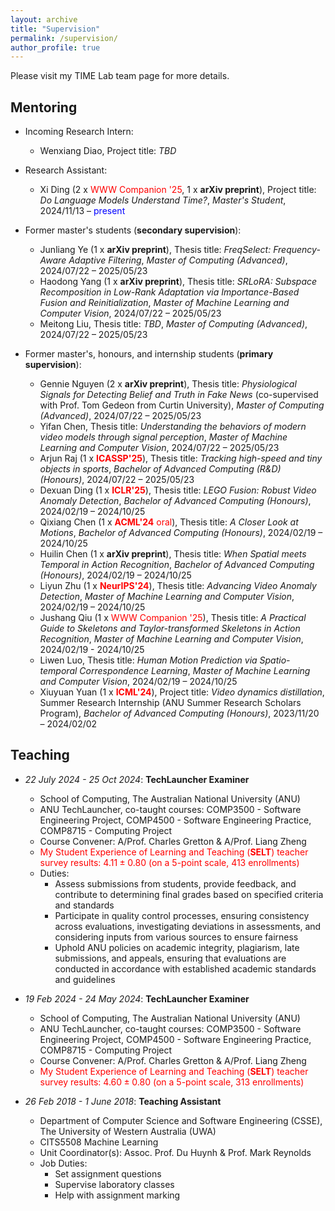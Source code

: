 ```yaml
---
layout: archive
title: "Supervision"
permalink: /supervision/
author_profile: true
---
```


<style>
a:link {
  text-decoration: none;
}

a:visited {
  text-decoration: none;
}

a:hover {
  text-decoration: underline;
}

a:active {
  text-decoration: underline;
}
</style>

Please visit my [TIME Lab team page](https://time.griffith.edu.au/team/) for more details.

<h2>Mentoring</h2>

* Incoming Research Intern:
  * Wenxiang Diao, Project title: *TBD*

* Research Assistant:
  * [Xi Ding](https://darcyddx.github.io) (2 x <font color="red">WWW Companion '25</font>, 1 x <strong>arXiv preprint</strong>), Project title: *Do Language Models Understand Time?*, *Master's Student*, 2024/11/13 – <font color="blue">present</font>

<!-- * I am the **primary supervisor** for two ANU master’s students for their final year research projects (24-unit):

  * [Gennie Nguyen](https://www.gennienguyen.com/) (2 x <strong>arXiv preprint</strong>), Thesis title: *Physiological Signals for Detecting Belief and Truth in Fake News* (co-supervised with [Prof. Tom Gedeon](https://staffportal.curtin.edu.au/staff/profile/view/tom-gedeon-5e48a1fd/) from Curtin University), *Master of Computing (Advanced)*, 2024/07/22 – 2025/05/23 
  * Yifan Chen, Thesis title: *Understanding the behaviors of modern video models through signal perception*, *Master of Machine Learning and Computer Vision*, 2024/07/22 – <font color="blue">present</font> -->

<!-- * I also serve as the **primary supervisor** for the following honours student on a 1-year, 12-unit research project:

  * [Arjun Raj](https://arjunraj.com/) (1 x <font color="red"><strong>ICASSP'25</strong></font>), Thesis title: *Tracking high-speed and tiny objects in sports*, *Bachelor of Advanced Computing (R&D) (Honours)*, 2024/07/22 – 2025/05/23 -->

<!-- * I am an **associate supervisor** for three ANU master’s students:
  * Junliang Ye (1 x <strong>arXiv preprint</strong>), Thesis title: *FreqSelect: Frequency-Aware Adaptive Filtering*, *Master of Computing (Advanced)*, 2024/07/22 – 2025/05/23
  * Haodong Yang (1 x <strong>arXiv preprint</strong>), Thesis title: *SRLoRA: Subspace Recomposition in Low-Rank Adaptation via Importance-Based Fusion and Reinitialization*, *Master of Machine Learning and Computer Vision*, 2024/07/22 – 2025/05/23 
  * Meitong Liu, Thesis title: *TBD*, *Master of Computing (Advanced)*, 2024/07/22 – <font color="blue">present</font> -->
 
* Former master's students (**secondary supervision**):
  * Junliang Ye (1 x <strong>arXiv preprint</strong>), Thesis title: *FreqSelect: Frequency-Aware Adaptive Filtering*, *Master of Computing (Advanced)*, 2024/07/22 – 2025/05/23
  * Haodong Yang (1 x <strong>arXiv preprint</strong>), Thesis title: *SRLoRA: Subspace Recomposition in Low-Rank Adaptation via Importance-Based Fusion and Reinitialization*, *Master of Machine Learning and Computer Vision*, 2024/07/22 – 2025/05/23
  * Meitong Liu, Thesis title: *TBD*, *Master of Computing (Advanced)*, 2024/07/22 – 2025/05/23

* Former master's, honours, and internship students (**primary supervision**):
  * [Gennie Nguyen](https://www.gennienguyen.com/) (2 x <strong>arXiv preprint</strong>), Thesis title: *Physiological Signals for Detecting Belief and Truth in Fake News* (co-supervised with [Prof. Tom Gedeon](https://staffportal.curtin.edu.au/staff/profile/view/tom-gedeon-5e48a1fd/) from Curtin University), *Master of Computing (Advanced)*, 2024/07/22 – 2025/05/23 
  * Yifan Chen, Thesis title: *Understanding the behaviors of modern video models through signal perception*, *Master of Machine Learning and Computer Vision*, 2024/07/22 – 2025/05/23
  * [Arjun Raj](https://arjunraj.com/) (1 x <font color="red"><strong>ICASSP'25</strong></font>), Thesis title: *Tracking high-speed and tiny objects in sports*, *Bachelor of Advanced Computing (R&D) (Honours)*, 2024/07/22 – 2025/05/23
  * Dexuan Ding (1 x <font color="red"><strong>ICLR'25</strong></font>), Thesis title: *LEGO Fusion: Robust Video Anomaly Detection*, *Bachelor of Advanced Computing (Honours)*, 2024/02/19 – 2024/10/25 
  * [Qixiang Chen](https://q1xiangchen.github.io/) (1 x <font color="red"><strong>ACML'24</strong></font> <font color="red">oral</font>), Thesis title: *A Closer Look at Motions*, *Bachelor of Advanced Computing (Honours)*, 2024/02/19 – 2024/10/25 
  * Huilin Chen (1 x <strong>arXiv preprint</strong>), Thesis title: *When Spatial meets Temporal in Action Recognition*, *Bachelor of Advanced Computing (Honours)*, 2024/02/19 – 2024/10/25 
  * [Liyun Zhu](https://tom-roujiang.github.io/liyun_zhu/) (1 x <font color="red"><strong>NeurIPS'24</strong></font>), Thesis title: *Advancing Video Anomaly Detection*, *Master of Machine Learning and Computer Vision*, 2024/02/19 – 2024/10/25 
  * Jushang Qiu (1 x <font color="red">WWW Companion '25</font>), Thesis title: *A Practical Guide to Skeletons and Taylor-transformed Skeletons in Action Recognition*, *Master of Machine Learning and Computer Vision*, 2024/02/19 - 2024/10/25 
  * Liwen Luo, Thesis title: *Human Motion Prediction via Spatio-temporal Correspondence Learning*, *Master of Machine Learning and Computer Vision*, 2024/02/19 – 2024/10/25
  * [Xiuyuan Yuan](https://jackyuanx.github.io/) (1 x <font color="red"><strong>ICML'24</strong></font>), Project title: *Video dynamics distillation*, Summer Research Internship (ANU Summer Research Scholars Program), *Bachelor of Advanced Computing (Honours)*, 2023/11/20 – 2024/02/02

<h2>Teaching</h2>

* *22 July 2024 - 25 Oct 2024*: **TechLauncher Examiner**
  * School of Computing, The Australian National University (ANU)
  * [ANU TechLauncher](https://comp.anu.edu.au/TechLauncher/), co-taught courses: [COMP3500 - Software Engineering Project](https://programsandcourses.anu.edu.au/course/comp3500), [COMP4500 - Software Engineering Practice](https://programsandcourses.anu.edu.au/2023/course/COMP4500), [COMP8715 - Computing Project](https://programsandcourses.anu.edu.au/course/comp8715)
  * Course Convener: [A/Prof. Charles Gretton](https://researchers.anu.edu.au/researchers/gretton-co) & [A/Prof. Liang Zheng](https://zheng-lab-anu.github.io/)
  * <font color="red">My Student Experience of Learning and Teaching (<strong>SELT</strong>) teacher survey results: $4.11\pm0.80$ (on a 5-point scale, 413 enrollments)</font>
  * Duties:
    * Assess submissions from students, provide feedback, and contribute to determining final grades based on specified criteria and standards
    * Participate in quality control processes, ensuring consistency across evaluations, investigating deviations in assessments, and considering inputs from various sources to ensure fairness
    * Uphold ANU policies on academic integrity, plagiarism, late submissions, and appeals, ensuring that evaluations are conducted in accordance with established academic standards and guidelines

* *19 Feb 2024 - 24 May 2024*: **TechLauncher Examiner**
  * School of Computing, The Australian National University (ANU)
  * [ANU TechLauncher](https://comp.anu.edu.au/TechLauncher/), co-taught courses: [COMP3500 - Software Engineering Project](https://programsandcourses.anu.edu.au/course/comp3500), [COMP4500 - Software Engineering Practice](https://programsandcourses.anu.edu.au/2023/course/COMP4500), [COMP8715 - Computing Project](https://programsandcourses.anu.edu.au/course/comp8715)
  * Course Convener: [A/Prof. Charles Gretton](https://researchers.anu.edu.au/researchers/gretton-co) & [A/Prof. Liang Zheng](https://zheng-lab-anu.github.io/)
  * <font color="red">My Student Experience of Learning and Teaching (<strong>SELT</strong>) teacher survey results: $4.60\pm0.80$ (on a 5-point scale, 313 enrollments)</font>

* *26 Feb 2018 - 1 June 2018*: **Teaching Assistant**
  * Department of Computer Science and Software Engineering (CSSE), The University of Western Australia (UWA)
  * [CITS5508 Machine Learning](https://handbooks.uwa.edu.au/unitdetails?code=CITS5508)
  * Unit Coordinator(s): [Assoc. Prof. Du Huynh](https://research-repository.uwa.edu.au/en/persons/du-huynh) & [Prof. Mark Reynolds](https://research-repository.uwa.edu.au/en/persons/mark-reynolds)
  * Job Duties:
    * Set assignment questions
    * Supervise laboratory classes
    * Help with assignment marking

<!-- <font color="blue">I am currently a research-intensive staff working on academic and industrial research projects, and I am not engaged in any teaching at this time.</font> -->

